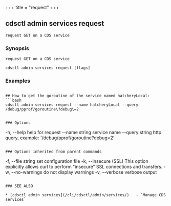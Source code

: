 +++
title = "request"
+++
## cdsctl admin services request

`request GET on a CDS service`

### Synopsis

`request GET on a CDS service`

```
cdsctl admin services request [flags]
```

### Examples

```

## How to get the goroutine of the service named hatcheryLocal:
```bash
cdsctl admin services request --name hatcheryLocal --query /debug/pprof/goroutine\?debug\=2
```


```

### Options

```
  -h, --help           help for request
      --name string    service name
      --query string   http query, example: '/debug/pprof/goroutine?debug=2'
```

### Options inherited from parent commands

```
  -f, --file string   set configuration file
  -k, --insecure      (SSL) This option explicitly allows curl to perform "insecure" SSL connections and transfers.
  -w, --no-warnings   do not display warnings
  -v, --verbose       verbose output
```

### SEE ALSO

* [cdsctl admin services](/cli/cdsctl/admin/services/)	 - `Manage CDS services`

